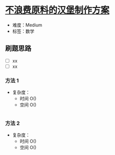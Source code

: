 # [不浪费原料的汉堡制作方案](https://leetcode-cn.com/problems/number-of-burgers-with-no-waste-of-ingredients/)

- 难度：Medium
- 标签：数学

## 刷题思路

- [ ] xx
- [ ] xx

### 方法 1

- 复杂度：
    - 时间 O()
    - 空间 O()

``` js

```

### 方法 2

- 复杂度：
    - 时间 O()
    - 空间 O()

``` js

```
